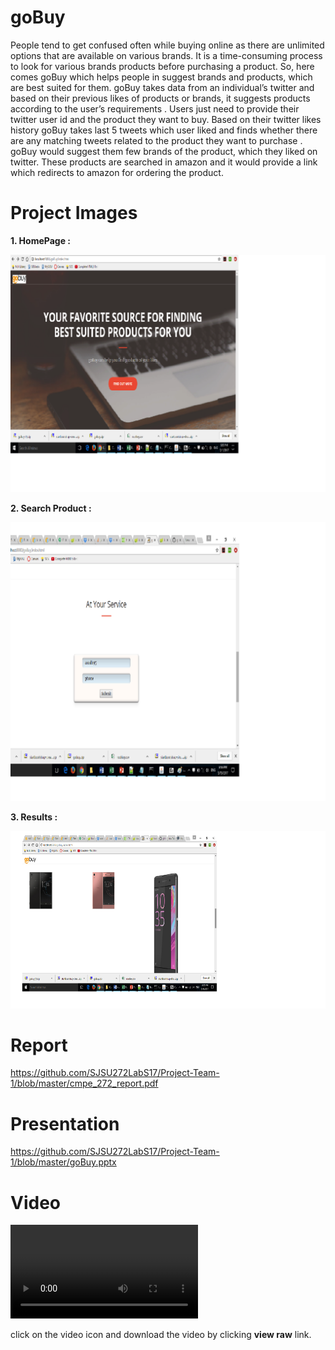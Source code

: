 # goBuy 

People tend to get confused often while buying online as there are unlimited options that are available on various brands. It is a time-consuming process to look for various brands products before purchasing a product. So, here comes goBuy which helps people in suggest brands and products, which are best suited for them. goBuy takes data from an individual’s twitter and based on their previous likes of products or brands, it suggests products according to the user’s  requirements . Users just need to provide their twitter user id and the product they want to buy. Based on their twitter likes history goBuy takes last 5 tweets which user liked and finds whether there are any matching tweets related to the product they want to purchase . goBuy would suggest them few brands of the product, which they liked on twitter. These products are searched in amazon and it would provide a link which redirects to amazon for ordering the product.

# Project Images

**1. HomePage :** 

![alt text](https://github.com/SJSU272LabS17/Project-Team-1/blob/master/image1.png)

**2.  Search Product :**

![alt text](https://github.com/SJSU272LabS17/Project-Team-1/blob/master/image2.png)

**3. Results :**

![alt text](https://github.com/SJSU272LabS17/Project-Team-1/blob/master/image3.png)

# Report 
https://github.com/SJSU272LabS17/Project-Team-1/blob/master/cmpe_272_report.pdf

# Presentation
https://github.com/SJSU272LabS17/Project-Team-1/blob/master/goBuy.pptx

# Video 

![Watch the video](https://github.com/SJSU272LabS17/Project-Team-1/blob/master/2017-06-04_presentation.mov)

click on the video icon and download the video by clicking **view raw** link.
